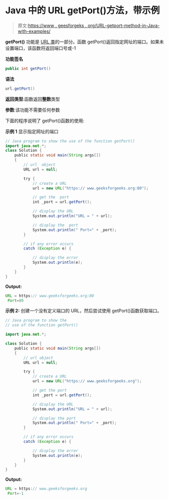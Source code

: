 # Java 中的 URL getPort()方法，带示例

> 原文:[https://www . geesforgeks . org/URL-getport-method-in-Java-with-examples/](https://www.geeksforgeeks.org/url-getport-method-in-java-with-examples/)

**getPort()** 功能是 [URL 类](https://www.geeksforgeeks.org/url-class-java-examples/)的一部分。函数 getPort()返回指定网址的端口。如果未设置端口，该函数将返回端口号或-1

**功能签名**

```java
public int getPort()

```

**语法**

```java
url.getPort()

```

**返回类型**:函数返回**整数**类型

**参数**:该功能不需要任何参数

下面的程序说明了 getPort()函数的使用:

**示例 1**
显示指定网址的端口

```java
// Java program to show the use of the function getPort()
import java.net.*;
class Solution {
    public static void main(String args[])
    {
        // url  object
        URL url = null;

        try {
            // create a URL
            url = new URL("https:// www.geeksforgeeks.org:80");

            // get the  port
            int _port = url.getPort();

            // display the URL
            System.out.println("URL = " + url);

            // display the  port
            System.out.println(" Port=" + _port);
        }

        // if any error occurs
        catch (Exception e) {

            // display the error
            System.out.println(e);
        }
    }
}
```

**Output:**

```java
URL = https:// www.geeksforgeeks.org:80
 Port=80

```

**示例 2:** 创建一个没有定义端口的 URL，然后尝试使用 getPort()函数获取端口。

```java
// Java program to show the
// use of the function getPort()

import java.net.*;

class Solution {
    public static void main(String args[])
    {
        // url object
        URL url = null;

        try {
            // create a URL
            url = new URL("https:// www.geeksforgeeks.org");

            // get the port
            int _port = url.getPort();

            // display the URL
            System.out.println("URL = " + url);

            // display the port
            System.out.println(" Port=" + _port);
        }

        // if any error occurs
        catch (Exception e) {

            // display the error
            System.out.println(e);
        }
    }
}
```

**Output:**

```java
URL = https:// www.geeksforgeeks.org
 Port=-1

```
